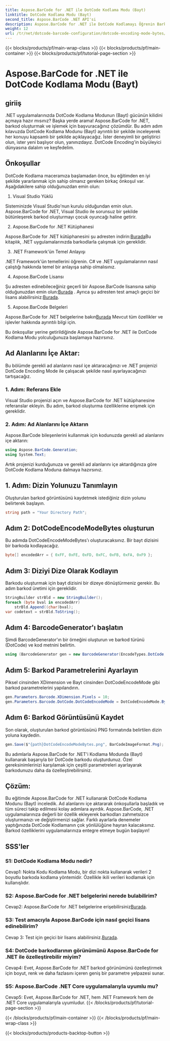 ```yaml
---
title: Aspose.BarCode for .NET ile DotCode Kodlama Modu (Bayt)
linktitle: DotCode Kodlama Modu (Bayt)
second_title: Aspose.BarCode .NET API'si
description: Aspose.BarCode for .NET ile DotCode Kodlamayı Öğrenin Barkod oluşturmak için adım adım kılavuz.
weight: 12
url: /tr/net/dotcode-barcode-configuration/dotcode-encoding-mode-bytes/
---
```


{{< blocks/products/pf/main-wrap-class >}}
{{< blocks/products/pf/main-container >}}
{{< blocks/products/pf/tutorial-page-section >}}

# Aspose.BarCode for .NET ile DotCode Kodlama Modu (Bayt)

## giriiş

.NET uygulamalarınızda DotCode Kodlama Modunun (Bayt) gücünün kilidini açmaya hazır mısınız? Başka yerde arama! Aspose.BarCode for .NET, barkod oluşturmak ve işlemek için başvuracağınız çözümdür. Bu adım adım kılavuzda DotCode Kodlama Modunu (Bayt) ayrıntılı bir şekilde inceleyerek her konuyu kapsamlı bir şekilde açıklayacağız. İster deneyimli bir geliştirici olun, ister yeni başlıyor olun, yanınızdayız. DotCode Encoding'in büyüleyici dünyasına dalalım ve keşfedelim.

## Önkoşullar

DotCode Kodlama maceramıza başlamadan önce, bu eğitimden en iyi şekilde yararlanmak için sahip olmanız gereken birkaç önkoşul var. Aşağıdakilere sahip olduğunuzdan emin olun:

1. Visual Studio Yüklü

Sisteminizde Visual Studio'nun kurulu olduğundan emin olun. Aspose.BarCode for .NET, Visual Studio ile sorunsuz bir şekilde bütünleşerek barkod oluşturmayı çocuk oyuncağı haline getirir.

2. Aspose.BarCode for .NET Kütüphanesi

 Aspose.BarCode for .NET kütüphanesini şu adresten indirin:[Burada](https://releases.aspose.com/barcode/net/)Bu kitaplık, .NET uygulamalarınızda barkodlarla çalışmak için gereklidir.

3. .NET Framework'ün Temel Anlayışı

.NET Framework'ün temellerini öğrenin. C# ve .NET uygulamalarının nasıl çalıştığı hakkında temel bir anlayışa sahip olmalısınız.

4. Aspose.BarCode Lisansı

 Şu adresten edinebileceğiniz geçerli bir Aspose.BarCode lisansına sahip olduğunuzdan emin olun:[Burada](https://purchase.aspose.com/buy) . Ayrıca şu adresten test amaçlı geçici bir lisans alabilirsiniz:[Burada](https://purchase.aspose.com/temporary-license/).

5. Aspose.BarCode Belgeleri

 Aspose.BarCode for .NET belgelerine bakın[Burada](https://reference.aspose.com/barcode/net/) Mevcut tüm özellikler ve işlevler hakkında ayrıntılı bilgi için.

Bu önkoşullar yerine getirildiğinde Aspose.BarCode for .NET ile DotCode Kodlama Modu yolculuğunuza başlamaya hazırsınız.

## Ad Alanlarını İçe Aktar:

Bu bölümde gerekli ad alanlarını nasıl içe aktaracağınızı ve .NET projenizi DotCode Encoding Mode ile çalışacak şekilde nasıl ayarlayacağınızı tartışacağız. 

### 1. Adım: Referans Ekle

Visual Studio projenizi açın ve Aspose.BarCode for .NET kütüphanesine referanslar ekleyin. Bu adım, barkod oluşturma özelliklerine erişmek için gereklidir.

### 2. Adım: Ad Alanlarını İçe Aktarın

Aspose.BarCode bileşenlerini kullanmak için kodunuzda gerekli ad alanlarını içe aktarın:

```csharp
using Aspose.BarCode.Generation;
using System.Text;
```

Artık projenizi kurduğunuza ve gerekli ad alanlarını içe aktardığınıza göre DotCode Kodlama Moduna dalmaya hazırsınız.

## 1. Adım: Dizin Yolunuzu Tanımlayın

Oluşturulan barkod görüntüsünü kaydetmek istediğiniz dizin yolunu belirterek başlayın.

```csharp
string path = "Your Directory Path";
```

## Adım 2: DotCodeEncodeModeBytes oluşturun

Bu adımda DotCodeEncodeModeBytes'ı oluşturacaksınız. Bir bayt dizisini bir barkoda kodlayacağız.

```csharp
byte[] encodedArr = { 0xFF, 0xFE, 0xFD, 0xFC, 0xFB, 0xFA, 0xF9 };
```

## Adım 3: Diziyi Dize Olarak Kodlayın

Barkodu oluşturmak için bayt dizisini bir dizeye dönüştürmeniz gerekir. Bu adım barkod üretimi için gereklidir.

```csharp
StringBuilder strBld = new StringBuilder();
foreach (byte bval in encodedArr)
    strBld.Append((char)bval);
var codetext = strBld.ToString();
```

## Adım 4: BarcodeGenerator'ı başlatın

Şimdi BarcodeGenerator'ın bir örneğini oluşturun ve barkod türünü (DotCode) ve kod metnini belirtin.

```csharp
using (BarcodeGenerator gen = new BarcodeGenerator(EncodeTypes.DotCode, codetext))
```

## Adım 5: Barkod Parametrelerini Ayarlayın

Piksel cinsinden XDimension ve Bayt cinsinden DotCodeEncodeMode gibi barkod parametrelerini yapılandırın.

```csharp
gen.Parameters.Barcode.XDimension.Pixels = 10;
gen.Parameters.Barcode.DotCode.DotCodeEncodeMode = DotCodeEncodeMode.Bytes;
```

## Adım 6: Barkod Görüntüsünü Kaydet

Son olarak, oluşturulan barkod görüntüsünü PNG formatında belirtilen dizin yoluna kaydedin.

```csharp
gen.Save($"{path}DotCodeEncodeModeBytes.png", BarCodeImageFormat.Png);
```

Bu adımlarla Aspose.BarCode for .NET'i Kodlama Modunda (Bayt) kullanarak başarıyla bir DotCode barkodu oluşturdunuz. Özel gereksinimlerinizi karşılamak için çeşitli parametreleri ayarlayarak barkodunuzu daha da özelleştirebilirsiniz.

## Çözüm:

Bu eğitimde Aspose.BarCode for .NET kullanarak DotCode Kodlama Modunu (Bayt) inceledik. Ad alanlarını içe aktararak önkoşullarla başladık ve tüm süreci takip edilmesi kolay adımlara ayırdık. Aspose.BarCode, .NET uygulamalarınıza değerli bir özellik ekleyerek barkodları zahmetsizce oluşturmanızı ve değiştirmenizi sağlar. Farklı ayarlarla denemeler yaptığınızda DotCode Kodlamanın çok yönlülüğüne hayran kalacaksınız. Barkod özelliklerini uygulamalarınıza entegre etmeye bugün başlayın!

## SSS'ler

### S1: DotCode Kodlama Modu nedir?

Cevap1: Nokta Kodu Kodlama Modu, bir dizi nokta kullanarak verileri 2 boyutlu barkoda kodlama yöntemidir. Özellikle ikili verileri kodlamak için kullanışlıdır.

### S2: Aspose.BarCode for .NET belgelerini nerede bulabilirim?

 Cevap2: Aspose.BarCode for .NET belgelerine erişebilirsiniz[Burada](https://reference.aspose.com/barcode/net/).

### S3: Test amacıyla Aspose.BarCode için nasıl geçici lisans edinebilirim?

 Cevap 3: Test için geçici bir lisans alabilirsiniz.[Burada](https://purchase.aspose.com/temporary-license/).

### S4: DotCode barkodlarının görünümünü Aspose.BarCode for .NET ile özelleştirebilir miyim?

Cevap4: Evet, Aspose.BarCode for .NET barkod görünümünü özelleştirmek için boyut, renk ve daha fazlasını içeren geniş bir parametre yelpazesi sunar.

### S5: Aspose.BarCode .NET Core uygulamalarıyla uyumlu mu?

Cevap5: Evet, Aspose.BarCode for .NET, hem .NET Framework hem de .NET Core uygulamalarıyla uyumludur.
{{< /blocks/products/pf/tutorial-page-section >}}

{{< /blocks/products/pf/main-container >}}
{{< /blocks/products/pf/main-wrap-class >}}

{{< blocks/products/products-backtop-button >}}
